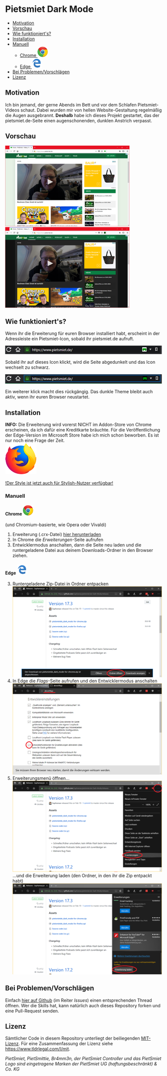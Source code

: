 # Pietsmiet Dark Mode

<!-- TOC -->

- [Motivation](#motivation)
- [Vorschau](#vorschau)
- [Wie funktioniert's?](#wie-funktionierts)
- [Installation](#installation)
- [Manuell](#manuell)
    - [Chrome ![Chrome](.github/chrome-logo-small.png)](#chrome-chromegithubchrome-logo-smallpng)
    - [Edge ![Edge](.github/edge-logo-small.png)](#edge-edgegithubedge-logo-smallpng)
- [Bei Problemen/Vorschlägen](#bei-problemenvorschlägen)
- [Lizenz](#lizenz)

<!-- /TOC -->

## Motivation

Ich bin jemand, der gerne Abends im Bett und vor dem Schlafen Pietsmiet-Videos schaut. Dabei wurden mir von hellen Website-Gestaltung regelmäßig die Augen ausgebrannt. **Deshalb** habe ich dieses Projekt gestartet, das der pietsmiet.de-Seite einen augenschonenden, dunklen Anstrich verpasst.

## Vorschau

<img src=".github/darken_ps_RdMe_2.png" width=400 />
<img src=".github/darken_ps_RdMe_4.png" width=400 />

## Wie funktioniert's?

Wenn ihr die Erweiterung für euren Browser installiert habt, erscheint in der Adressleiste ein Pietsmiet-Icon, sobald ihr pietsmiet.de aufruft.
<p><img src=".github/darken_ps_RdMe_1.png" width=700 /></p>
Sobald ihr auf dieses Icon klickt, wird die Seite abgedunkelt und das Icon wechselt zu schwarz.
<p><img src=".github/darken_ps_RdMe_3.png" width=700 /></p>
Ein weiterer klick macht dies rückgängig.
Das dunkle Theme bleibt auch aktiv, wenn ihr euren Browser neustartet.

## Installation

**INFO:**
Die Erweiterung wird vorerst NICHT im Addon-Store von Chrome erscheinen, da ich dafür eine Kreditkarte bräuchte.
Für die Veröffentlichung der Edge-Version im Microsoft Store habe ich mich schon beworben. Es ist nur noch eine Frage der Zeit.<br>
[![Firefox](.github/firefox-logo.png)](https://addons.mozilla.org/de/firefox/addon/pietsmiet-de-dark-mode/)
<br><br>
[!Der Style ist jetzt auch für Stylish-Nutzer verfügbar!](https://userstyles.org/styles/167688/pietsmiet-de-dark-mode)

### Manuell

#### Chrome ![Chrome](.github/chrome-logo-small.png)
(und Chromium-basierte, wie Opera oder Vivaldi)

1. Erweiterung (.crx-Datei) [hier herunterladen](https://github.com/Saphareas/pietsmiet.de-Dark-Mode/releases/latest)
2. In Chrome die _Erweiterungen_-Seite aufrufen
3. Entwicklermodus anschalten, dann die Seite neu laden und die runtergeladene Datei aus deinem Downloads-Ordner in den Browser ziehen.

#### Edge ![Edge](.github/edge-logo-small.png)

3. Runtergeladene Zip-Datei in Ordner entpacken
![Unzip](.github/darken_ps_inst_ie_3.png)
4. In Edge die _Flags_-Seite aufrufen und den Entwicklermodus anschalten
![Addon-Page](.github/darken_ps_inst_ie_4.png)
5. Erweiterungsmenü öffnen...
![Load Addon](.github/darken_ps_inst_ie_5.png)
...und die Erweiterung laden (den Ordner, in den ihr die Zip entpackt habt)
![Load Addon](.github/darken_ps_inst_ie_6.png)

## Bei Problemen/Vorschlägen

Einfach [hier auf Github](https://github.com/Saphareas/pietsmiet.de-Dark-Mode/issues) (im Reiter _Issues_) einen entsprechenden Thread öffnen. Wer die Skills hat, kann natürlich auch dieses Repository forken und eine Pull-Request senden.

## Lizenz

Sämtlicher Code in diesem Repository unterliegt der beiliegenden [MIT-Lizenz](LICENSE). Für eine Zusammenfassung der Lizenz siehe https://www.tldrlegal.com/l/mit.

_PietSmiet, PietSmittie, Br4mm3n, der PietSmiet Controller und das PietSmiet Logo sind eingetragene Marken der PietSmiet UG (haftungsbeschränkt) & Co. KG_
